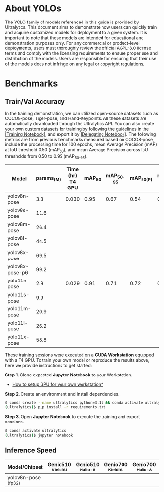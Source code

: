 # About YOLOs

The YOLO family of models referenced in this guide is provided by Ultralytics. This document aims to demonstrate how users can quickly train and acquire customized models for deployment to a given system. It is important to note that these models are intended for educational and demonstration purposes only. For any commercial or product-level deployments, users must thoroughly review the official AGPL-3.0 license terms and comply with the licensing requirements to ensure proper use and distribution of the models. Users are responsible for ensuring that their use of the models does not infringe on any legal or copyright regulations.

# Benchmarks
## Train/Val Accuracy

In the training demonstration, we can utilized open-source datasets such as COCO8-pose, Tiger-pose, and Hand-Keypoints. All these datasets are automatically downloaded through the Ultralytics API. You can also create your own custom datasets for training by following the guidelines in the [[Training Notebook]](), and export it by [[Delegating Notebook]](). The following metrics are from previous benchmarks measured based on COCO8-pose, include the processing time for 100 epochs, mean Average Precision (mAP) at IoU threshold 0.50 (mAP<sub>50</sub>), and mean Average Precision across IoU thresholds from 0.50 to 0.95 (mAP<sub>50-95</sub>).

|  Model     |  params<sub>(M)     | Time (hr)<br>T4 GPU   |  mAP<sub>50     |  mAP<sub>50-95     |  mAP<sub>50(P)     |  mAP<sub>50-95(P)     | Pre-built Models   |
|------------|-------|-----------------|-----------------|--------------------|--------------------|--------------------|--------------------|
| yolov8n-pose    | 3.3  | 0.030       | 0.95        | 0.67           |0.54|0.35 |[[ONNX]]() |
| yolov8s-pose    | 11.6 |             |             |                |    |     |[[ONNX]]() |
| yolov8m-pose    | 26.4 |             |             |                |    |     |[[ONNX]]() |
| yolov8l-pose    | 44.5 |             |             |                |    |     |[[ONNX]]() |
| yolov8x-pose    | 69.5 |             |             |                |    |     |[[ONNX]]() |
| yolov8x-pose-p6 | 99.2 |             |             |                |    |     |[[ONNX]]() |
| yolo11n-pose    | 2.9  |  0.029      | 0.91        | 0.71           |0.72|0.36 |[[ONNX]]() |
| yolo11s-pose    | 9.9  |             |             |                |    |     |[[ONNX]]() |
| yolo11m-pose    | 20.9 |             |             |                |    |     |[[ONNX]]() |
| yolo11l-pose    | 26.2 |             |             |                |    |     |[[ONNX]]() |
| yolo11x-pose    | 58.8 |             |             |                |    |     |[[ONNX]]() |












These training sessions were executed on a **CUDA Workstation** equipped with a T4 GPU. To train your own model or reproduce the results above, here we provide instructions to get started:

**Step 1**. Clone expected **Jupyter Notebook** to your Workstation.

* [How to setup GPU for your own workstation?](https://r300-ai.github.io/ITRI-AI-Hub/docs/pages/workstation.html)

**Step 2**. Create an environment and install dependencies.

```bash
$ conda create --name ultralytics python=3.11 && conda activate ultralytics
(ultralytics)$ pip install -r requirements.txt
```

**Step 3**. Open **Jupyter Notebook** to execute the training and export sessions.

```bash
$ conda activate ultralytics
(ultralytics)$ jupyter notebook
```

## Inference Speed 

| Model/Chipset               | Genio510<br><sub>KleidiAI | Genio510<br><sub>Hailo-8 | Genio700<br><sub>KleidiAI | Genio700<br><sub>Hailo-8 | Genio1200<br><sub>KleidiAI | Genio1200<br><sub>Hailo-8 |
|---------------------|-----------------------|-----------------------|-----------------------|-----------------------|------------------------|------------------------|
| yolov8n-pose<sub> (fp32) |                       |                       |                       |                       |                        |          42 ms      |

